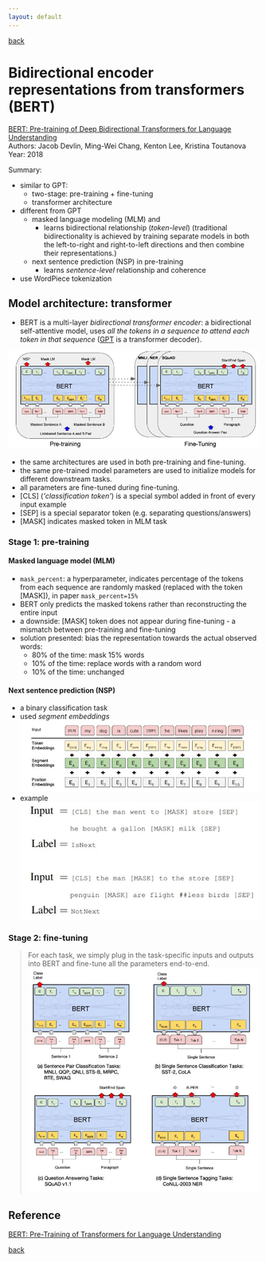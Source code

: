 ```yaml
---
layout: default
---
```


[back](../index.md)

# Bidirectional encoder representations from transformers (BERT)

[BERT: Pre-training of Deep Bidirectional Transformers for Language Understanding](https://arxiv.org/abs/1810.04805) <br>
Authors: Jacob Devlin, Ming-Wei Chang, Kenton Lee, Kristina Toutanova<br>
Year: 2018

Summary:
- similar to GPT:
  - two-stage: pre-training + fine-tuning
  - transformer architecture
- different from GPT
  - masked language modeling (MLM) and 
    - learns bidirectional relationship (*token-level*) (traditional bidirectionality is achieved by training separate models in both 
    the left-to-right and right-to-left directions and then combine their representations.)
  - next sentence prediction (NSP) in pre-training
    - learns *sentence-level* relationship and coherence
- use WordPiece tokenization

## Model architecture: transformer
- BERT is a multi-layer *bidirectional transformer encoder*: a bidirectional self-attentive model, uses *all the tokens 
in a sequence to attend each token in that sequence* ([GPT](../subsecs/gpt.md) is a transformer decoder).

![bert_arch](../pics/bert_arch.JPG) <br>
- the same architectures are used in both pre-training and fine-tuning.
- the same pre-trained model parameters are used to initialize models for different downstream tasks.
- all parameters are fine-tuned during fine-tuning.
- [CLS] (*'classification token'*) is a special symbol added in front of every input example
- [SEP] is a special separator token (e.g. separating questions/answers)
- [MASK] indicates masked token in MLM task

### Stage 1: pre-training
#### Masked language model (MLM)
- ```mask_percent```: a hyperparameter, indicates percentage of the tokens from each sequence are randomly masked 
(replaced with the token [MASK]), in paper ```mask_percent=15%```
- BERT only predicts the masked tokens rather than reconstructing the entire input
- a downside: [MASK] token does not appear during fine-tuning - a mismatch between pre-training and fine-tuning
- solution presented: bias the representation towards the actual observed words:
  - 80% of the time: mask 15% words
  - 10% of the time: replace words with a random word
  - 10% of the time: unchanged

#### Next sentence prediction (NSP)
- a binary classification task
- used *segment embeddings*
![bert_embd](../pics/bert_embd.JPG)
- example
![bert_nsp](../pics/bert_nsp.JPG)

### Stage 2: fine-tuning
> For each task, we simply plug in the task-specific inputs and outputs into BERT and fine-tune all the parameters end-to-end. <br>
> ![bert_ft](../pics/bert_ft.JPG)

## Reference
[BERT: Pre-Training of Transformers for Language Understanding](https://medium.com/swlh/bert-pre-training-of-transformers-for-language-understanding-5214fba4a9af)

[back](../index.md)